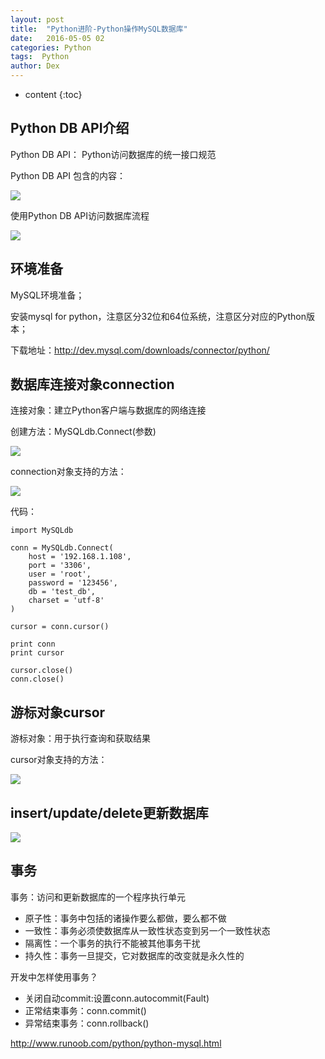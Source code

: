```yaml
---
layout: post
title:  "Python进阶-Python操作MySQL数据库"
date:   2016-05-05 02
categories: Python
tags:  Python
author: Dex
---
```


* content
{:toc}





## Python DB API介绍 ##

Python DB API： Python访问数据库的统一接口规范

Python DB API 包含的内容：

![](http://7fvd6e.com1.z0.glb.clouddn.com/python_DB_API%E5%8C%85%E5%90%AB%E7%9A%84%E5%86%85%E5%AE%B9.jpg)

使用Python DB API访问数据库流程

![](http://7fvd6e.com1.z0.glb.clouddn.com/Python_%E8%AE%BF%E9%97%AE%E6%95%B0%E6%8D%AE%E5%BA%93%E6%B5%81%E7%A8%8B.jpg)

## 环境准备 ##

MySQL环境准备；

安装mysql for python，注意区分32位和64位系统，注意区分对应的Python版本；

下载地址：http://dev.mysql.com/downloads/connector/python/

## 数据库连接对象connection ##

连接对象：建立Python客户端与数据库的网络连接

创建方法：MySQLdb.Connect(参数)

![](http://7fvd6e.com1.z0.glb.clouddn.com/Python_connect%E5%8F%82%E6%95%B0.jpg)

connection对象支持的方法：

![](http://7fvd6e.com1.z0.glb.clouddn.com/Python_connection%E6%94%AF%E6%8C%81%E7%9A%84%E6%96%B9%E6%B3%95.jpg)

代码：

	import MySQLdb
	
	conn = MySQLdb.Connect(
		host = '192.168.1.108',
		port = '3306',
		user = 'root',
		password = '123456',
		db = 'test_db',
		charset = 'utf-8'
	)
	
	cursor = conn.cursor()
	
	print conn
	print cursor
	
	cursor.close()
	conn.close()

## 游标对象cursor ##

游标对象：用于执行查询和获取结果

cursor对象支持的方法：

![](http://7fvd6e.com1.z0.glb.clouddn.com/Python_cursor%E6%94%AF%E6%8C%81%E7%9A%84%E6%96%B9%E6%B3%95.jpg)

## insert/update/delete更新数据库 ##

![](http://7fvd6e.com1.z0.glb.clouddn.com/Python_%E6%9B%B4%E6%96%B0%E6%95%B0%E6%8D%AE%E5%BA%93%E6%B5%81%E7%A8%8B.jpg)

## 事务 ##

事务：访问和更新数据库的一个程序执行单元

- 原子性：事务中包括的诸操作要么都做，要么都不做
- 一致性：事务必须使数据库从一致性状态变到另一个一致性状态
- 隔离性：一个事务的执行不能被其他事务干扰
- 持久性：事务一旦提交，它对数据库的改变就是永久性的

开发中怎样使用事务？

- 关闭自动commit:设置conn.autocommit(Fault)
- 正常结束事务：conn.commit()
- 异常结束事务：conn.rollback()

http://www.runoob.com/python/python-mysql.html